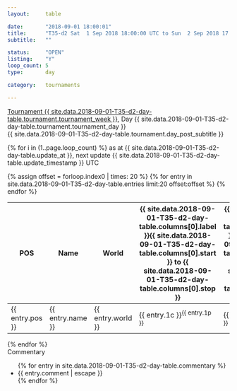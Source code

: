 ```yaml
---
layout: 	table

date: 		"2018-09-01 18:00:01"
title: 		"T35-d2 Sat  1 Sep 2018 18:00:00 UTC to Sun  2 Sep 2018 17:59:59 UTC"
subtitle: 	""

status:     "OPEN"
listing:    "Y"
loop_count: 5
type:       day

category: 	tournaments

---
```

<div class="table_header">
    <span class="table_title">
        <a href="{{ site.data.2018-09-01-T35-d2-day-table.tournament.week_results_table_url }}">
        Tournament {{ site.data.2018-09-01-T35-d2-day-table.tournament.tournament_week }}</a>, Day {{ site.data.2018-09-01-T35-d2-day-table.tournament.tournament_day }}
    </span><br>
    <span class="table_subtitle">
        {{ site.data.2018-09-01-T35-d2-day-table.tournament.day_post_subtitle }}
    </span>  
</div>

{% for i in (1..page.loop_count) %}
<span class="table_nextupdate">as at {{ site.data.2018-09-01-T35-d2-day-table.update_at }}, next update {{ site.data.2018-09-01-T35-d2-day-table.update_timestamp }} UTC</span> 
<table class="day_table">
  <colgroup>
    <col style="width:18px">
    <col style="width:55px">
    <col style="width:55px">
    <col style="width:12px">
    <col style="width:12px">
    <col style="width:12px">
    <col style="width:12px">
    <col style="width:12px">
    <col style="width:12px">
    <col style="width:12px">
    <col style="width:12px">
    <col style="width:12px">
    <col style="width:12px">
    <col style="width:12px">
    <col style="width:12px">
    <col style="width:12px">
    <col style="width:12px">
    <col style="width:12px">
    <col style="width:12px">
    <col style="width:12px">
    <col style="width:12px">
    <col style="width:12px">
    <col style="width:12px">
    <col style="width:12px">
    <col style="width:12px">
    <col style="width:12px">
    <col style="width:12px">
    <col style="width:18px">
  </colgroup>  
  <thead>
    <tr>
        <th>POS</th>
        <th class="AlignLeft">Name</th>
        <th class="AlignLeft">World</th>
        <th><a class="hideDisplay">{{ site.data.2018-09-01-T35-d2-day-table.columns[0].label }}<span class="showDisplayOnHover">{{ site.data.2018-09-01-T35-d2-day-table.columns[0].start }} to {{ site.data.2018-09-01-T35-d2-day-table.columns[0].stop }}</span></a></th>
        <th><a class="hideDisplay">{{ site.data.2018-09-01-T35-d2-day-table.columns[1].label }}<span class="showDisplayOnHover">{{ site.data.2018-09-01-T35-d2-day-table.columns[1].start }} to {{ site.data.2018-09-01-T35-d2-day-table.columns[1].stop }}</span></a></th>
        <th><a class="hideDisplay">{{ site.data.2018-09-01-T35-d2-day-table.columns[2].label }}<span class="showDisplayOnHover">{{ site.data.2018-09-01-T35-d2-day-table.columns[2].start }} to {{ site.data.2018-09-01-T35-d2-day-table.columns[2].stop }}</span></a></th>
        <th><a class="hideDisplay">{{ site.data.2018-09-01-T35-d2-day-table.columns[3].label }}<span class="showDisplayOnHover">{{ site.data.2018-09-01-T35-d2-day-table.columns[3].start }} to {{ site.data.2018-09-01-T35-d2-day-table.columns[3].stop }}</span></a></th>
        <th><a class="hideDisplay">{{ site.data.2018-09-01-T35-d2-day-table.columns[4].label }}<span class="showDisplayOnHover">{{ site.data.2018-09-01-T35-d2-day-table.columns[4].start }} to {{ site.data.2018-09-01-T35-d2-day-table.columns[4].stop }}</span></a></th>
        <th><a class="hideDisplay">{{ site.data.2018-09-01-T35-d2-day-table.columns[5].label }}<span class="showDisplayOnHover">{{ site.data.2018-09-01-T35-d2-day-table.columns[5].start }} to {{ site.data.2018-09-01-T35-d2-day-table.columns[5].stop }}</span></a></th>
        <th><a class="hideDisplay">{{ site.data.2018-09-01-T35-d2-day-table.columns[6].label }}<span class="showDisplayOnHover">{{ site.data.2018-09-01-T35-d2-day-table.columns[6].start }} to {{ site.data.2018-09-01-T35-d2-day-table.columns[6].stop }}</span></a></th>
        <th><a class="hideDisplay">{{ site.data.2018-09-01-T35-d2-day-table.columns[7].label }}<span class="showDisplayOnHover">{{ site.data.2018-09-01-T35-d2-day-table.columns[7].start }} to {{ site.data.2018-09-01-T35-d2-day-table.columns[7].stop }}</span></a></th>
        <th><a class="hideDisplay">{{ site.data.2018-09-01-T35-d2-day-table.columns[8].label }}<span class="showDisplayOnHover">{{ site.data.2018-09-01-T35-d2-day-table.columns[8].start }} to {{ site.data.2018-09-01-T35-d2-day-table.columns[8].stop }}</span></a></th>
        <th><a class="hideDisplay">{{ site.data.2018-09-01-T35-d2-day-table.columns[9].label }}<span class="showDisplayOnHover">{{ site.data.2018-09-01-T35-d2-day-table.columns[9].start }} to {{ site.data.2018-09-01-T35-d2-day-table.columns[9].stop }}</span></a></th>
        <th><a class="hideDisplay">{{ site.data.2018-09-01-T35-d2-day-table.columns[10].label }}<span class="showDisplayOnHover">{{ site.data.2018-09-01-T35-d2-day-table.columns[10].start }} to {{ site.data.2018-09-01-T35-d2-day-table.columns[10].stop }}</span></a></th>
        <th><a class="hideDisplay">{{ site.data.2018-09-01-T35-d2-day-table.columns[11].label }}<span class="showDisplayOnHover">{{ site.data.2018-09-01-T35-d2-day-table.columns[11].start }} to {{ site.data.2018-09-01-T35-d2-day-table.columns[11].stop }}</span></a></th>
        <th><a class="hideDisplay">{{ site.data.2018-09-01-T35-d2-day-table.columns[12].label }}<span class="showDisplayOnHover">{{ site.data.2018-09-01-T35-d2-day-table.columns[12].start }} to {{ site.data.2018-09-01-T35-d2-day-table.columns[12].stop }}</span></a></th>
        <th><a class="hideDisplay">{{ site.data.2018-09-01-T35-d2-day-table.columns[13].label }}<span class="showDisplayOnHover">{{ site.data.2018-09-01-T35-d2-day-table.columns[13].start }} to {{ site.data.2018-09-01-T35-d2-day-table.columns[13].stop }}</span></a></th>
        <th><a class="hideDisplay">{{ site.data.2018-09-01-T35-d2-day-table.columns[14].label }}<span class="showDisplayOnHover">{{ site.data.2018-09-01-T35-d2-day-table.columns[14].start }} to {{ site.data.2018-09-01-T35-d2-day-table.columns[14].stop }}</span></a></th>
        <th><a class="hideDisplay">{{ site.data.2018-09-01-T35-d2-day-table.columns[15].label }}<span class="showDisplayOnHover">{{ site.data.2018-09-01-T35-d2-day-table.columns[15].start }} to {{ site.data.2018-09-01-T35-d2-day-table.columns[15].stop }}</span></a></th>
        <th><a class="hideDisplay">{{ site.data.2018-09-01-T35-d2-day-table.columns[16].label }}<span class="showDisplayOnHover">{{ site.data.2018-09-01-T35-d2-day-table.columns[16].start }} to {{ site.data.2018-09-01-T35-d2-day-table.columns[16].stop }}</span></a></th>
        <th><a class="hideDisplay">{{ site.data.2018-09-01-T35-d2-day-table.columns[17].label }}<span class="showDisplayOnHover">{{ site.data.2018-09-01-T35-d2-day-table.columns[17].start }} to {{ site.data.2018-09-01-T35-d2-day-table.columns[17].stop }}</span></a></th>
        <th><a class="hideDisplay">{{ site.data.2018-09-01-T35-d2-day-table.columns[18].label }}<span class="showDisplayOnHover">{{ site.data.2018-09-01-T35-d2-day-table.columns[18].start }} to {{ site.data.2018-09-01-T35-d2-day-table.columns[18].stop }}</span></a></th>
        <th><a class="hideDisplay">{{ site.data.2018-09-01-T35-d2-day-table.columns[19].label }}<span class="showDisplayOnHover">{{ site.data.2018-09-01-T35-d2-day-table.columns[19].start }} to {{ site.data.2018-09-01-T35-d2-day-table.columns[19].stop }}</span></a></th>
        <th><a class="hideDisplay">{{ site.data.2018-09-01-T35-d2-day-table.columns[20].label }}<span class="showDisplayOnHover">{{ site.data.2018-09-01-T35-d2-day-table.columns[20].start }} to {{ site.data.2018-09-01-T35-d2-day-table.columns[20].stop }}</span></a></th>
        <th><a class="hideDisplay">{{ site.data.2018-09-01-T35-d2-day-table.columns[21].label }}<span class="showDisplayOnHover">{{ site.data.2018-09-01-T35-d2-day-table.columns[21].start }} to {{ site.data.2018-09-01-T35-d2-day-table.columns[21].stop }}</span></a></th>
        <th><a class="hideDisplay">{{ site.data.2018-09-01-T35-d2-day-table.columns[22].label }}<span class="showDisplayOnHover">{{ site.data.2018-09-01-T35-d2-day-table.columns[22].start }} to {{ site.data.2018-09-01-T35-d2-day-table.columns[22].stop }}</span></a></th>
        <th><a class="hideDisplay">{{ site.data.2018-09-01-T35-d2-day-table.columns[23].label }}<span class="showDisplayOnHover">{{ site.data.2018-09-01-T35-d2-day-table.columns[23].start }} to {{ site.data.2018-09-01-T35-d2-day-table.columns[23].stop }}</span></a></th>
        <th>Total</th>
    </tr>
  </thead>
  {% assign offset = forloop.index0 | times: 20 %}
<tbody>
{% for entry in site.data.2018-09-01-T35-d2-day-table.entries limit:20 offset:offset %}
  <tr>
    <td class="pl{{ entry.pos }}">{{ entry.pos }}</td>
    <td class="AlignLeft">{{ entry.name }}</td>
    <td class="AlignLeft">{{ entry.world }}</td>
    <td class="pl{{ entry.1p }}">{{ entry.1c }}<sup>{{ entry.1p }}</sup></td>
    <td class="pl{{ entry.2p }}">{{ entry.2c }}<sup>{{ entry.2p }}</sup></td>
    <td class="pl{{ entry.3p }}">{{ entry.3c }}<sup>{{ entry.3p }}</sup></td>
    <td class="pl{{ entry.4p }}">{{ entry.4c }}<sup>{{ entry.4p }}</sup></td>
    <td class="pl{{ entry.5p }}">{{ entry.5c }}<sup>{{ entry.5p }}</sup></td>
    <td class="pl{{ entry.6p }}">{{ entry.6c }}<sup>{{ entry.6p }}</sup></td>
    <td class="pl{{ entry.7p }}">{{ entry.7c }}<sup>{{ entry.7p }}</sup></td>
    <td class="pl{{ entry.8p }}">{{ entry.8c }}<sup>{{ entry.8p }}</sup></td>
    <td class="pl{{ entry.9p }}">{{ entry.9c }}<sup>{{ entry.9p }}</sup></td>
    <td class="pl{{ entry.10p }}">{{ entry.10c }}<sup>{{ entry.10p }}</sup></td>
    <td class="pl{{ entry.11p }}">{{ entry.11c }}<sup>{{ entry.11p }}</sup></td>
    <td class="pl{{ entry.12p }}">{{ entry.12c }}<sup>{{ entry.12p }}</sup></td>
    <td class="pl{{ entry.13p }}">{{ entry.13c }}<sup>{{ entry.13p }}</sup></td>
    <td class="pl{{ entry.14p }}">{{ entry.14c }}<sup>{{ entry.14p }}</sup></td>
    <td class="pl{{ entry.15p }}">{{ entry.15c }}<sup>{{ entry.15p }}</sup></td>
    <td class="pl{{ entry.16p }}">{{ entry.16c }}<sup>{{ entry.16p }}</sup></td>
    <td class="pl{{ entry.17p }}">{{ entry.17c }}<sup>{{ entry.17p }}</sup></td>
    <td class="pl{{ entry.18p }}">{{ entry.18c }}<sup>{{ entry.18p }}</sup></td>
    <td class="pl{{ entry.19p }}">{{ entry.19c }}<sup>{{ entry.19p }}</sup></td>
    <td class="pl{{ entry.20p }}">{{ entry.20c }}<sup>{{ entry.20p }}</sup></td>
    <td class="pl{{ entry.21p }}">{{ entry.21c }}<sup>{{ entry.21p }}</sup></td>
    <td class="pl{{ entry.22p }}">{{ entry.22c }}<sup>{{ entry.22p }}</sup></td>
    <td class="pl{{ entry.23p }}">{{ entry.23c }}<sup>{{ entry.23p }}</sup></td>
    <td class="pl{{ entry.24p }}">{{ entry.24c }}<sup>{{ entry.24p }}</sup></td>
    <td>{{ entry.total }}</td>
  </tr>
{% endfor %}  
</tbody>
</table>
<div class="leaderboard"></div>
{% endfor %}

<div class="commentary">
  <span class="commentary_title">Commentary</span>
  <ul>
    {% for entry in site.data.2018-09-01-T35-d2-day-table.commentary %}
    <li class="commentary_list">{{ entry.comment | escape }}</li>
    {% endfor %}
  </ul>
</div>



